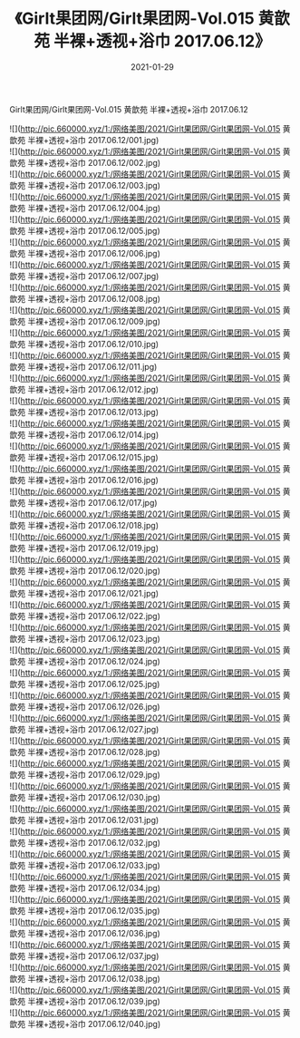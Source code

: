 ﻿---
layout: post
title:  《Girlt果团网/Girlt果团网-Vol.015 黄歆苑 半裸+透视+浴巾 2017.06.12》
date:   2021-01-29
img: http://pic.660000.xyz/1:/网络美图/2021/Girlt果团网/Girlt果团网-Vol.015 黄歆苑 半裸+透视+浴巾 2017.06.12/000.jpg
categories: [美女, 清纯, 唯美]
---

Girlt果团网/Girlt果团网-Vol.015 黄歆苑 半裸+透视+浴巾 2017.06.12

 ![](http://pic.660000.xyz/1:/网络美图/2021/Girlt果团网/Girlt果团网-Vol.015 黄歆苑 半裸+透视+浴巾 2017.06.12/001.jpg) <br>![](http://pic.660000.xyz/1:/网络美图/2021/Girlt果团网/Girlt果团网-Vol.015 黄歆苑 半裸+透视+浴巾 2017.06.12/002.jpg) <br>![](http://pic.660000.xyz/1:/网络美图/2021/Girlt果团网/Girlt果团网-Vol.015 黄歆苑 半裸+透视+浴巾 2017.06.12/003.jpg) <br>![](http://pic.660000.xyz/1:/网络美图/2021/Girlt果团网/Girlt果团网-Vol.015 黄歆苑 半裸+透视+浴巾 2017.06.12/004.jpg) <br>![](http://pic.660000.xyz/1:/网络美图/2021/Girlt果团网/Girlt果团网-Vol.015 黄歆苑 半裸+透视+浴巾 2017.06.12/005.jpg) <br>![](http://pic.660000.xyz/1:/网络美图/2021/Girlt果团网/Girlt果团网-Vol.015 黄歆苑 半裸+透视+浴巾 2017.06.12/006.jpg) <br>![](http://pic.660000.xyz/1:/网络美图/2021/Girlt果团网/Girlt果团网-Vol.015 黄歆苑 半裸+透视+浴巾 2017.06.12/007.jpg) <br>![](http://pic.660000.xyz/1:/网络美图/2021/Girlt果团网/Girlt果团网-Vol.015 黄歆苑 半裸+透视+浴巾 2017.06.12/008.jpg) <br>![](http://pic.660000.xyz/1:/网络美图/2021/Girlt果团网/Girlt果团网-Vol.015 黄歆苑 半裸+透视+浴巾 2017.06.12/009.jpg) <br>![](http://pic.660000.xyz/1:/网络美图/2021/Girlt果团网/Girlt果团网-Vol.015 黄歆苑 半裸+透视+浴巾 2017.06.12/010.jpg) <br>![](http://pic.660000.xyz/1:/网络美图/2021/Girlt果团网/Girlt果团网-Vol.015 黄歆苑 半裸+透视+浴巾 2017.06.12/011.jpg) <br>![](http://pic.660000.xyz/1:/网络美图/2021/Girlt果团网/Girlt果团网-Vol.015 黄歆苑 半裸+透视+浴巾 2017.06.12/012.jpg) <br>![](http://pic.660000.xyz/1:/网络美图/2021/Girlt果团网/Girlt果团网-Vol.015 黄歆苑 半裸+透视+浴巾 2017.06.12/013.jpg) <br>![](http://pic.660000.xyz/1:/网络美图/2021/Girlt果团网/Girlt果团网-Vol.015 黄歆苑 半裸+透视+浴巾 2017.06.12/014.jpg) <br>![](http://pic.660000.xyz/1:/网络美图/2021/Girlt果团网/Girlt果团网-Vol.015 黄歆苑 半裸+透视+浴巾 2017.06.12/015.jpg) <br>![](http://pic.660000.xyz/1:/网络美图/2021/Girlt果团网/Girlt果团网-Vol.015 黄歆苑 半裸+透视+浴巾 2017.06.12/016.jpg) <br>![](http://pic.660000.xyz/1:/网络美图/2021/Girlt果团网/Girlt果团网-Vol.015 黄歆苑 半裸+透视+浴巾 2017.06.12/017.jpg) <br>![](http://pic.660000.xyz/1:/网络美图/2021/Girlt果团网/Girlt果团网-Vol.015 黄歆苑 半裸+透视+浴巾 2017.06.12/018.jpg) <br>![](http://pic.660000.xyz/1:/网络美图/2021/Girlt果团网/Girlt果团网-Vol.015 黄歆苑 半裸+透视+浴巾 2017.06.12/019.jpg) <br>![](http://pic.660000.xyz/1:/网络美图/2021/Girlt果团网/Girlt果团网-Vol.015 黄歆苑 半裸+透视+浴巾 2017.06.12/020.jpg) <br>![](http://pic.660000.xyz/1:/网络美图/2021/Girlt果团网/Girlt果团网-Vol.015 黄歆苑 半裸+透视+浴巾 2017.06.12/021.jpg) <br>![](http://pic.660000.xyz/1:/网络美图/2021/Girlt果团网/Girlt果团网-Vol.015 黄歆苑 半裸+透视+浴巾 2017.06.12/022.jpg) <br>![](http://pic.660000.xyz/1:/网络美图/2021/Girlt果团网/Girlt果团网-Vol.015 黄歆苑 半裸+透视+浴巾 2017.06.12/023.jpg) <br>![](http://pic.660000.xyz/1:/网络美图/2021/Girlt果团网/Girlt果团网-Vol.015 黄歆苑 半裸+透视+浴巾 2017.06.12/024.jpg) <br>![](http://pic.660000.xyz/1:/网络美图/2021/Girlt果团网/Girlt果团网-Vol.015 黄歆苑 半裸+透视+浴巾 2017.06.12/025.jpg) <br>![](http://pic.660000.xyz/1:/网络美图/2021/Girlt果团网/Girlt果团网-Vol.015 黄歆苑 半裸+透视+浴巾 2017.06.12/026.jpg) <br>![](http://pic.660000.xyz/1:/网络美图/2021/Girlt果团网/Girlt果团网-Vol.015 黄歆苑 半裸+透视+浴巾 2017.06.12/027.jpg) <br>![](http://pic.660000.xyz/1:/网络美图/2021/Girlt果团网/Girlt果团网-Vol.015 黄歆苑 半裸+透视+浴巾 2017.06.12/028.jpg) <br>![](http://pic.660000.xyz/1:/网络美图/2021/Girlt果团网/Girlt果团网-Vol.015 黄歆苑 半裸+透视+浴巾 2017.06.12/029.jpg) <br>![](http://pic.660000.xyz/1:/网络美图/2021/Girlt果团网/Girlt果团网-Vol.015 黄歆苑 半裸+透视+浴巾 2017.06.12/030.jpg) <br>![](http://pic.660000.xyz/1:/网络美图/2021/Girlt果团网/Girlt果团网-Vol.015 黄歆苑 半裸+透视+浴巾 2017.06.12/031.jpg) <br>![](http://pic.660000.xyz/1:/网络美图/2021/Girlt果团网/Girlt果团网-Vol.015 黄歆苑 半裸+透视+浴巾 2017.06.12/032.jpg) <br>![](http://pic.660000.xyz/1:/网络美图/2021/Girlt果团网/Girlt果团网-Vol.015 黄歆苑 半裸+透视+浴巾 2017.06.12/033.jpg) <br>![](http://pic.660000.xyz/1:/网络美图/2021/Girlt果团网/Girlt果团网-Vol.015 黄歆苑 半裸+透视+浴巾 2017.06.12/034.jpg) <br>![](http://pic.660000.xyz/1:/网络美图/2021/Girlt果团网/Girlt果团网-Vol.015 黄歆苑 半裸+透视+浴巾 2017.06.12/035.jpg) <br>![](http://pic.660000.xyz/1:/网络美图/2021/Girlt果团网/Girlt果团网-Vol.015 黄歆苑 半裸+透视+浴巾 2017.06.12/036.jpg) <br>![](http://pic.660000.xyz/1:/网络美图/2021/Girlt果团网/Girlt果团网-Vol.015 黄歆苑 半裸+透视+浴巾 2017.06.12/037.jpg) <br>![](http://pic.660000.xyz/1:/网络美图/2021/Girlt果团网/Girlt果团网-Vol.015 黄歆苑 半裸+透视+浴巾 2017.06.12/038.jpg) <br>![](http://pic.660000.xyz/1:/网络美图/2021/Girlt果团网/Girlt果团网-Vol.015 黄歆苑 半裸+透视+浴巾 2017.06.12/039.jpg) <br>![](http://pic.660000.xyz/1:/网络美图/2021/Girlt果团网/Girlt果团网-Vol.015 黄歆苑 半裸+透视+浴巾 2017.06.12/040.jpg) <br>